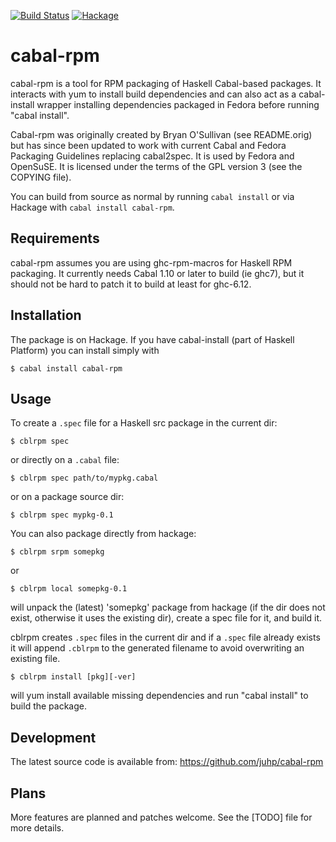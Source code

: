 [![Build Status](https://travis-ci.org/juhp/cabal-rpm.png)](https://travis-ci.org/juhp/cabal-rpm)
[![Hackage](http://img.shields.io/hackage/v/cabal-rpm.png)](http://hackage.haskell.org/package/cabal-rpm)

# cabal-rpm

cabal-rpm is a tool for RPM packaging of Haskell Cabal-based packages.
It interacts with yum to install build dependencies and can also act as
a cabal-install wrapper installing dependencies packaged in Fedora before
running "cabal install".

Cabal-rpm was originally created by Bryan O'Sullivan (see README.orig)
but has since been updated to work with current Cabal and Fedora Packaging
Guidelines replacing cabal2spec.  It is used by Fedora and OpenSuSE.
It is licensed under the terms of the GPL version 3 (see the COPYING file).

You can build from source as normal by running `cabal install`
or via Hackage with `cabal install cabal-rpm`.

## Requirements
cabal-rpm assumes you are using ghc-rpm-macros for Haskell RPM packaging.
It currently needs Cabal 1.10 or later to build (ie ghc7),
but it should not be hard to patch it to build at least for ghc-6.12.

## Installation
The package is on Hackage. If you have cabal-install (part of Haskell Platform)
you can install simply with

    $ cabal install cabal-rpm

## Usage
To create a `.spec` file for a Haskell src package in the current dir:

    $ cblrpm spec

or directly on a `.cabal` file:

    $ cblrpm spec path/to/mypkg.cabal

or on a package source dir:

    $ cblrpm spec mypkg-0.1

You can also package directly from hackage:

    $ cblrpm srpm somepkg

or

    $ cblrpm local somepkg-0.1

will unpack the (latest) 'somepkg' package from hackage
(if the dir does not exist, otherwise it uses the existing dir),
create a spec file for it, and build it.

cblrpm creates `.spec` files in the current dir
and if a `.spec` file already exists it will append `.cblrpm`
to the generated filename to avoid overwriting an existing file.

    $ cblrpm install [pkg][-ver]

will yum install available missing dependencies and
run "cabal install" to build the package.

## Development
The latest source code is available from: https://github.com/juhp/cabal-rpm

## Plans
More features are planned and patches welcome.
See the [TODO] file for more details.
